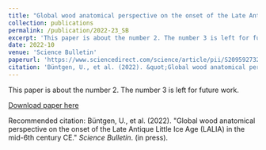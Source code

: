 ```yaml
---
title: "Global wood anatomical perspective on the onset of the Late Antique Little Ice Age (LALIA) in the mid-6th century CE"
collection: publications
permalink: /publication/2022-23_SB
excerpt: 'This paper is about the number 2. The number 3 is left for future work.'
date: 2022-10
venue: 'Science Bulletin'
paperurl: 'https://www.sciencedirect.com/science/article/pii/S2095927322004790'
citation: 'Büntgen, U., et al. (2022). &quot;Global wood anatomical perspective on the onset of the Late Antique Little Ice Age (LALIA) in the mid-6th century CE.&quot; <i>Science Bulletin</i>. (in press).'
---
```

This paper is about the number 2. The number 3 is left for future work.

[Download paper here](https://www.sciencedirect.com/science/article/pii/S2095927322004790)

Recommended citation: Büntgen, U., et al. (2022). "Global wood anatomical perspective on the onset of the Late Antique Little Ice Age (LALIA) in the mid-6th century CE." <i>Science Bulletin</i>. (in press).
